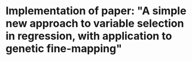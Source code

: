 # Implementation of paper: "A simple new approach to variable selection in regression, with application to genetic fine-mapping"
